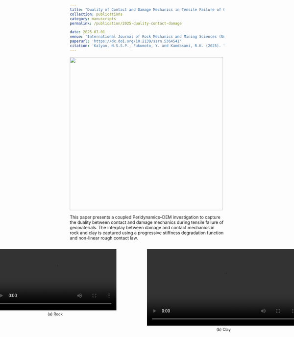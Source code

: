 ```yaml
---
title: "Duality of Contact and Damage Mechanics in Tensile Failure of Geomaterials: A Coupled Peridynamic–DEM Investigation"
collection: publications
category: manuscripts
permalink: /publication/2025-duality-contact-damage

date: 2025-07-01
venue: 'International Journal of Rock Mechanics and Mining Sciences (Under review)'
paperurl: 'https://dx.doi.org/10.2139/ssrn.5364541'
citation: 'Kalyan, N.S.S.P., Fukumoto, Y. and Kandasami, R.K. (2025). "Duality of Contact and Damage Mechanics in Tensile Failure of Geomaterials: A Coupled Peridynamic–DEM Investigation." <i>International Journal of Rock Mechanics and Mining Sciences</i>. Under review 1.'
---
```

<img src="https://pkc137.github.io/sudo_template_website/images/clay_image.png" width="500">

This paper presents a coupled Peridynamics–DEM investigation to capture the duality between contact and damage mechanics during tensile failure of geomaterials. The interplay between damage and contact mechanics in rock and clay is captured using a progressive stiffness degradation function and non-linear rough contact law. 

<div style="display: flex; justify-content: center; gap: 20px;">
  <figure style="text-align: center;">
    <video width="400" controls>
      <source src="https://pkc137.github.io/sudo_template_website/images/Rock_Video.mp4" type="video/mp4">
      Your browser does not support the video tag.
    </video>
    <figcaption style="font-size: 0.9em; margin-top: 5px;">(a) Rock </figcaption>
  </figure>

  <figure style="text-align: center;">
    <video width="500" controls>
      <source src="https://pkc137.github.io/sudo_template_website/images/clay_break.mp4" type="video/mp4">
      Your browser does not support the video tag.
    </video>
    <figcaption style="font-size: 0.9em; margin-top: 5px;">(b) Clay </figcaption>
  </figure>
</div>